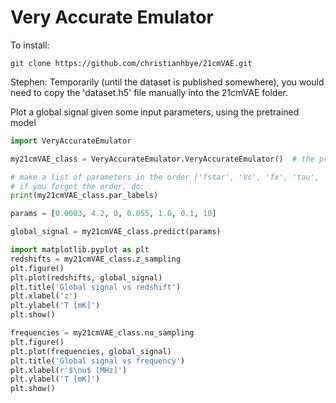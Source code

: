 # Very Accurate Emulator

To install:
```
git clone https://github.com/christianhbye/21cmVAE.git
```

Stephen: Temporarily (until the dataset is published somewhere), you would need to copy the 'dataset.h5' file manually into the 21cmVAE folder.

Plot a global signal given some input parameters, using the pretrained model
```python
import VeryAccurateEmulator

my21cmVAE_class = VeryAccurateEmulator.VeryAccurateEmulator()  # the pretrained emulator

# make a list of parameters in the order ['fstar', 'Vc', 'fx', 'tau', 'alpha', 'nu_min', 'Rmfp']
# if you forget the order, do:
print(my21cmVAE_class.par_labels)

params = [0.0003, 4.2, 0, 0.055, 1.0, 0.1, 10]

global_signal = my21cmVAE_class.predict(params)

import matplotlib.pyplot as plt
redshifts = my21cmVAE_class.z_sampling
plt.figure()
plt.plot(redshifts, global_signal)
plt.title('Global signal vs redshift')
plt.xlabel('z')
plt.ylabel('T [mK]')
plt.show()

frequencies = my21cmVAE_class.nu_sampling
plt.figure()
plt.plot(frequencies, global_signal)
plt.title('Global signal vs frequency')
plt.xlabel(r'$\nu$ [MHz]')
plt.ylabel('T [mK]')
plt.show()
```
